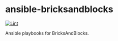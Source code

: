 # ansible-bricksandblocks

[![Lint](https://github.com/frozenfoxx/ansible-bricksandblocks/actions/workflows/lint.yml/badge.svg)](https://github.com/frozenfoxx/ansible-bricksandblocks/actions/workflows/lint.yml)

Ansible playbooks for BricksAndBlocks.
